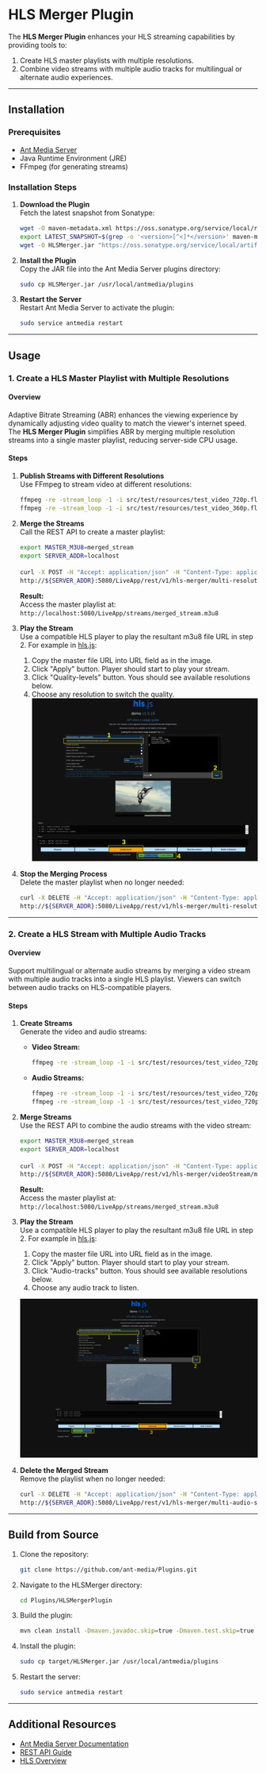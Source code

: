 # HLS Merger Plugin

The **HLS Merger Plugin** enhances your HLS streaming capabilities by providing tools to:

1. Create HLS master playlists with multiple resolutions.
2. Combine video streams with multiple audio tracks for multilingual or alternate audio experiences.

---

## Installation

### Prerequisites
- [Ant Media Server](https://antmedia.io/)
- Java Runtime Environment (JRE)
- FFmpeg (for generating streams)

### Installation Steps

1. **Download the Plugin**  
   Fetch the latest snapshot from Sonatype:

   ```bash
   wget -O maven-metadata.xml https://oss.sonatype.org/service/local/repositories/snapshots/content/io/antmedia/plugin/HLSMerger/maven-metadata.xml
   export LATEST_SNAPSHOT=$(grep -o '<version>[^<]*</version>' maven-metadata.xml | tail -n 1 | sed -e 's/<version>//g' -e 's/<\/version>//g')
   wget -O HLSMerger.jar "https://oss.sonatype.org/service/local/artifact/maven/redirect?r=snapshots&g=io.antmedia.plugin&a=HLSMerger&v=${LATEST_SNAPSHOT}&e=jar"
   ```

2. **Install the Plugin**  
   Copy the JAR file into the Ant Media Server plugins directory:

   ```bash
   sudo cp HLSMerger.jar /usr/local/antmedia/plugins
   ```

3. **Restart the Server**  
   Restart Ant Media Server to activate the plugin:

   ```bash
   sudo service antmedia restart
   ```

---

## Usage

### 1. Create a HLS Master Playlist with Multiple Resolutions

#### Overview  
Adaptive Bitrate Streaming (ABR) enhances the viewing experience by dynamically adjusting video quality to match the viewer's internet speed. The **HLS Merger Plugin** simplifies ABR by merging multiple resolution streams into a single master playlist, reducing server-side CPU usage.

#### Steps

1. **Publish Streams with Different Resolutions**  
   Use FFmpeg to stream video at different resolutions:

   ```bash
   ffmpeg -re -stream_loop -1 -i src/test/resources/test_video_720p.flv -codec copy -f flv rtmp://localhost/LiveApp/stream1
   ffmpeg -re -stream_loop -1 -i src/test/resources/test_video_360p.flv -codec copy -f flv rtmp://localhost/LiveApp/stream2
   ```

2. **Merge the Streams**  
   Call the REST API to create a master playlist:

   ```bash
   export MASTER_M3U8=merged_stream
   export SERVER_ADDR=localhost

   curl -X POST -H "Accept: application/json" -H "Content-Type: application/json" \
   http://${SERVER_ADDR}:5080/LiveApp/rest/v1/hls-merger/multi-resolution-stream/$MASTER_M3U8 -d '["stream1", "stream2"]'
   ```

   **Result:**  
   Access the master playlist at:  
   `http://localhost:5080/LiveApp/streams/merged_stream.m3u8`

3. **Play the Stream**  
   Use a compatible HLS player to play the resultant m3u8 file URL in step 2.
   For example in [hls.js](https://hlsjs.video-dev.org/demo/):
   1. Copy the master file URL into URL field as in the image.
   2. Click "Apply" button. Player should start to play your stream.
   3. Click "Quality-levels" button. Yous should see available resolutions below.
   4. Choose any resolution to switch the quality.
   ![multi-resolution-hls](multi-resolution-hls.png)

4. **Stop the Merging Process**  
   Delete the master playlist when no longer needed:

   ```bash
   curl -X DELETE -H "Accept: application/json" -H "Content-Type: application/json" \
   http://${SERVER_ADDR}:5080/LiveApp/rest/v1/hls-merger/multi-resolution-stream/$MASTER_M3U8
   ```

---

### 2. Create a HLS Stream with Multiple Audio Tracks

#### Overview  
Support multilingual or alternate audio streams by merging a video stream with multiple audio tracks into a single HLS playlist. Viewers can switch between audio tracks on HLS-compatible players.

#### Steps

1. **Create Streams**  
   Generate the video and audio streams:

   - **Video Stream:**

     ```bash
     ffmpeg -re -stream_loop -1 -i src/test/resources/test_video_720p.flv -an -codec copy -f flv rtmp://localhost/LiveApp/videoStream
     ```

   - **Audio Streams:**

     ```bash
     ffmpeg -re -stream_loop -1 -i src/test/resources/test_video_720p.flv -vn -codec copy -f flv rtmp://localhost/LiveApp/audiostream1
     ffmpeg -re -stream_loop -1 -i src/test/resources/test_video_720p.flv -vn -codec copy -f flv rtmp://localhost/LiveApp/audiostream2
     ```

2. **Merge Streams**  
   Use the REST API to combine the audio streams with the video stream:

   ```bash
   export MASTER_M3U8=merged_stream
   export SERVER_ADDR=localhost

   curl -X POST -H "Accept: application/json" -H "Content-Type: application/json" \
   http://${SERVER_ADDR}:5080/LiveApp/rest/v1/hls-merger/videoStream/multi-audio-stream/$MASTER_M3U8 -d '["audiostream1", "audiostream2"]'
   ```

   **Result:**  
   Access the master playlist at:  
   `http://localhost:5080/LiveApp/streams/merged_stream.m3u8`

3. **Play the Stream**  
   Use a compatible HLS player to play the resultant m3u8 file URL in step 2.
   For example in [hls.js](https://hlsjs.video-dev.org/demo/):
   1. Copy the master file URL into URL field as in the image.
   2. Click "Apply" button. Player should start to play your stream.
   3. Click "Audio-tracks" button. Yous should see available resolutions below.
   4. Choose any audio track to listen.
   
   ![multi-audio-hls](multi-audio-hls.png)

4. **Delete the Merged Stream**  
   Remove the playlist when no longer needed:

   ```bash
   curl -X DELETE -H "Accept: application/json" -H "Content-Type: application/json" \
   http://${SERVER_ADDR}:5080/LiveApp/rest/v1/hls-merger/multi-audio-stream/$MASTER_M3U8
   ```

---

## Build from Source

1. Clone the repository:

   ```bash
   git clone https://github.com/ant-media/Plugins.git
   ```

2. Navigate to the HLSMerger directory:

   ```bash
   cd Plugins/HLSMergerPlugin
   ```

3. Build the plugin:

   ```bash
   mvn clean install -Dmaven.javadoc.skip=true -Dmaven.test.skip=true -Dgpg.skip=true
   ```

4. Install the plugin:

   ```bash
   sudo cp target/HLSMerger.jar /usr/local/antmedia/plugins
   ```

5. Restart the server:

   ```bash
   sudo service antmedia restart
   ```

---

## Additional Resources

- [Ant Media Server Documentation](https://antmedia.io/docs/)
- [REST API Guide](https://antmedia.io/docs/guides/developer-sdk-and-api/rest-api-guide/)
- [HLS Overview](https://en.wikipedia.org/wiki/HTTP_Live_Streaming)